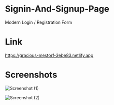 # Signin-And-Signup-Page

Modern Login / Registration Form

# Link
https://gracious-mestorf-3ebe83.netlify.app

# Screenshots
![Screenshot (1)](https://user-images.githubusercontent.com/68656122/140277174-4dd37752-6854-4b8e-a2bd-2167bbcac6d3.png)

![Screenshot (2)](https://user-images.githubusercontent.com/68656122/140907135-2e175205-0f1d-406f-b6e2-6b55d739606c.png)
